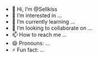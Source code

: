 - 👋 Hi, I’m @Sellkiss
- 👀 I’m interested in ...
- 🌱 I’m currently learning ...
- 💞️ I’m looking to collaborate on ...
- 📫 How to reach me ...
- 😄 Pronouns: ...
- ⚡ Fun fact: ...

<!---
Sellkiss/Sellkiss is a ✨ special ✨ repository because its `README.md` (this file) appears on your GitHub profile.
You can click the Preview link to take a look at your changes.
--->
